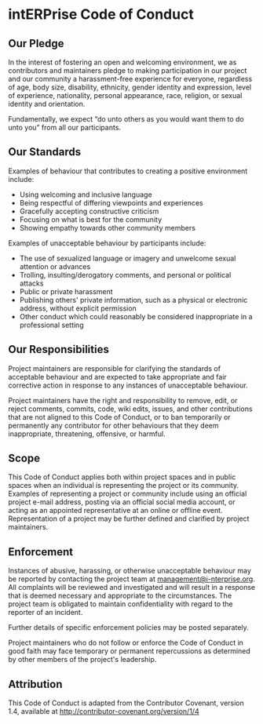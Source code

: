 # intERPrise Code of Conduct

## Our Pledge

In the interest of fostering an open and welcoming environment, we as contributors and maintainers pledge to making participation in 
our project and our community a harassment-free experience for everyone, regardless of age, body size, disability, ethnicity, gender 
identity and expression, level of experience, nationality, personal appearance, race, religion, or sexual identity and orientation.

Fundamentally, we expect “do unto others as you would want them to do unto you” from all our participants. 

## Our Standards

Examples of behaviour that contributes to creating a positive environment include:
*	Using welcoming and inclusive language
*	Being respectful of differing viewpoints and experiences
*	Gracefully accepting constructive criticism
*	Focusing on what is best for the community
*	Showing empathy towards other community members

Examples of unacceptable behaviour by participants include:
*	The use of sexualized language or imagery and unwelcome sexual attention or advances
*	Trolling, insulting/derogatory comments, and personal or political attacks
*	Public or private harassment
*	Publishing others' private information, such as a physical or electronic address, without explicit permission
*	Other conduct which could reasonably be considered inappropriate in a professional setting

## Our Responsibilities

Project maintainers are responsible for clarifying the standards of acceptable behaviour and are expected to take appropriate and fair corrective action in response to any instances of unacceptable behaviour.

Project maintainers have the right and responsibility to remove, edit, or reject comments, commits, code, wiki edits, issues, and other contributions that are not aligned to this Code of Conduct, or to ban temporarily or permanently any contributor for other behaviours that they deem inappropriate, threatening, offensive, or harmful.

## Scope

This Code of Conduct applies both within project spaces and in public spaces when an individual is representing the project or its community. Examples of representing a project or community include using an official project e-mail address, posting via an official social media account, or acting as an appointed representative at an online or offline event. Representation of a project may be further defined and clarified by project maintainers.

## Enforcement

Instances of abusive, harassing, or otherwise unacceptable behaviour may be reported by contacting the project team at management@i-nterprise.org. All complaints will be reviewed and investigated and will result in a response that is deemed necessary and appropriate to the circumstances. The project team is obligated to maintain confidentiality with regard to the reporter of an incident. 

Further details of specific enforcement policies may be posted separately.

Project maintainers who do not follow or enforce the Code of Conduct in good faith may face temporary or permanent repercussions as determined by other members of the project's leadership.

## Attribution

This Code of Conduct is adapted from the Contributor Covenant, version 1.4, available at http://contributor-covenant.org/version/1/4




